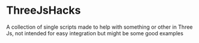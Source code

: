 # ThreeJsHacks
A collection of single scripts made to help with something or other in Three Js, not intended for easy integration but might be some good examples
